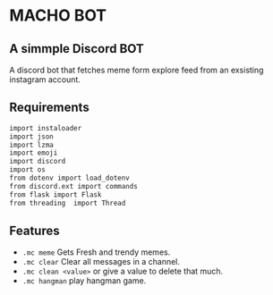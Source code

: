 # MACHO BOT
## A simmple Discord BOT

A discord bot that fetches meme form explore feed from an exsisting instagram account.

## Requirements

```sh
import instaloader
import json
import lzma
import emoji
import discord
import os
from dotenv import load_dotenv
from discord.ext import commands
from flask import Flask
from threading  import Thread
```

## Features

- `.mc meme` Gets Fresh and trendy memes.
- `.mc clear` Clear all messages in a channel.
- `.mc clean <value>` or give a value to delete that much.
- `.mc hangman` play hangman game.
